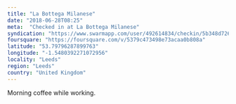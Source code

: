```yaml
---
title: "La Bottega Milanese"
date: "2018-06-28T08:25"
meta:  "Checked in at La Bottega Milanese"
syndication: "https://www.swarmapp.com/user/492614834/checkin/5b348d726336be002cb8db6a"
foursquare: "https://foursquare.com/v/5379c473498e73acaa0b808a"
latitude: "53.79796287899763"
longitude: "-1.5480392271072956"
locality: "Leeds"
region: "Leeds"
country: "United Kingdom"
---
```

Morning coffee while working.
